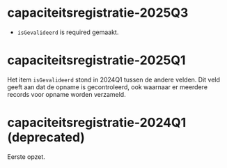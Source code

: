 
# capaciteitsregistratie-2025Q3
* `isGevalideerd` is required gemaakt.


# capaciteitsregistratie-2025Q1
Het item `isGevalideerd` stond in 2024Q1 tussen de andere velden. Dit veld geeft aan dat de opname is gecontroleerd, ook waarnaar er meerdere records voor opname worden verzameld. 


# capaciteitsregistratie-2024Q1 (deprecated)
Eerste opzet.